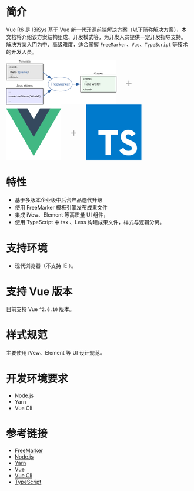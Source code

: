 # 简介

Vue R6 是 IBiSys 基于 Vue 新一代开源前端解决方案（以下简称解决方案），本文档将介绍该方案结构组成、开发模式等，为开发人员提供一定开发指导支持。
解决方案入门为中、高级难度，适合掌握 `FreeMarker`、`Vue`、`TypeScript` 等技术的开发人员。

<div class="pic-plus">
  <img width="300" height="120" src="./imgs/freemarker-logo.png">
  <span>+</span>
  <img width="150" height="150" src="./imgs/vue-logo.png">
  <span>+</span>
  <img width="150" height="150" src="./imgs/typescript-logo.png">
</div>

<style>
.pic-plus > * {
  display: inline-block !important;
  vertical-align: middle;
}
.pic-plus span {
  font-size: 30px;
  color: #aaa;
  margin: 0 20px;
}
</style>

# 特性

- 基于多版本企业级中后台产品迭代升级
- 使用 FreeMarker 模板引擎发布成果文件
- 集成 iVew、Element 等高质量 UI 组件， 
- 使用 TypeScript 中 tsx 、Less 构建成果文件，样式与逻辑分离。

# 支持环境

- 现代浏览器（不支持 IE ）。


# 支持 Vue 版本

目前支持 Vue `^2.6.10` 版本。


# 样式规范

主要使用 iVew、Element 等 UI 设计规范。


# 开发环境要求

- Node.js
- Yarn 
- Vue Cli 


# 参考链接

- [FreeMarker](https://freemarker.apache.org/)
- [Node.js](https://nodejs.org)
- [Yarn](https://yarnpkg.com)
- [Vue](https://vuejs.org/index.html)
- [Vue Cli](https://cli.vuejs.org/)
- [TypeScript](https://www.typescriptlang.org/)



